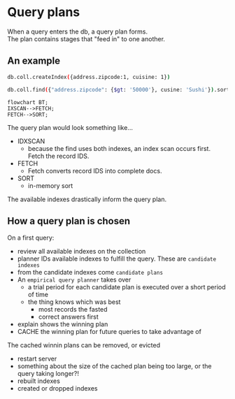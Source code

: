 # Query plans

When a query enters the db, a query plan forms.  
The plan contains stages that "feed in" to one another.

## An example

```bash
db.coll.createIndex({address.zipcode:1, cuisine: 1})

db.coll.find({"address.zipcode": {$gt: '50000'}, cusine: 'Sushi'}).sort({rating: 1})
```

```mermaid
flowchart BT;
IXSCAN-->FETCH;
FETCH-->SORT;
```

The query plan would look something like...

- IDXSCAN
  - because the find uses both indexes, an index scan occurs first. Fetch the record IDS.
- FETCH
  - Fetch converts record IDS into complete docs.
- SORT
  - in-memory sort

The available indexes drastically inform the query plan.

## How a query plan is chosen

On a first query:

- review all available indexes on the collection
- planner IDs available indexes to fulfill the query. These are `candidate indexes`
- from the candidate indexes come `candidate plans`
- An `empirical query planner` takes over
  - a trial period for each candidate plan is executed over a short period of time
  - the thing knows which was best
    - most records the fasted
    - correct answers first
- explain shows the winning plan
- CACHE the winning plan for future queries to take advantage of

The cached winnin plans can be removed, or evicted

- restart server
- something about the size of the cached plan being too large, or the query taking longer?!
- rebuilt indexes
- created or dropped indexes
